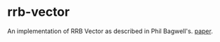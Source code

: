 # rrb-vector

An implementation of RRB Vector as described in Phil Bagwell's.
[paper](https://infoscience.epfl.ch/record/213452/files/rrbvector.pdf).
